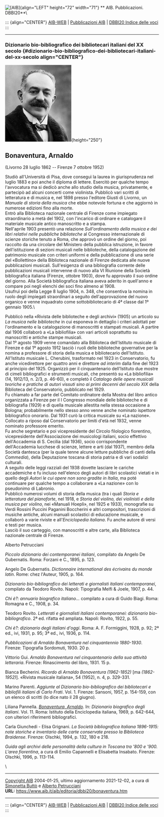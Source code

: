![\[AIB\]](/aib/wi/aibv72.gif){align="LEFT" height="72" width="71"}
** AIB. Pubblicazioni. DBBI20**\

::: {align="CENTER"}
[AIB-WEB](/) \| [Pubblicazioni AIB](/pubblicazioni/) \| [DBBI20 Indice
delle voci](dbbi20.htm)
:::

------------------------------------------------------------------------

### Dizionario bio-bibliografico dei bibliotecari italiani del XX secolo {#dizionario-bio-bibliografico-dei-bibliotecari-italiani-del-xx-secolo align="CENTER"}

![\[Ritratto\]](bonaventura.jpg){height="250"}

## Bonaventura, Arnaldo

(Livorno 28 luglio 1862 -- Firenze 7 ottobre 1952)

Studiò all\'Università di Pisa, dove conseguì la laurea in
giurisprudenza nel luglio 1883 e poi anche il diploma di lettere.
Esercitò per qualche tempo l\'avvocatura ma si dedicò anche allo studio
della musica, privatamente, e partecipò ad alcuni concerti come
violinista. Pubblicò vari scritti di letteratura e di musica e, nel 1898
presso l\'editore Giusti di Livorno, un *Manuale di storia della musica*
che ebbe notevole fortuna e che aggiornò in numerose edizioni fino alla
morte.\
Entrò alla Biblioteca nazionale centrale di Firenze come impiegato
straordinario a metà del 1902, con l\'incarico di ordinare e catalogare
il materiale musicale antico manoscritto e a stampa.\
Nell\'aprile 1903 presentò una relazione *Sull\'ordinamento della musica
e dei libri relativi nelle pubbliche biblioteche* al Congresso
internazionale di scienze storiche tenuto a Roma, che approvò un ordine
del giorno, poi raccolto da una circolare del Ministero della pubblica
istruzione, in favore dell\'istituzione di sezioni musicali nelle
biblioteche, della catalogazione del patrimonio musicale con criteri
uniformi e della pubblicazione di una serie del «Bollettino» della
Biblioteca nazionale di Firenze dedicata alle nuove pubblicazioni
musicali. Sull\'esigenza di una bibliografia corrente delle
pubblicazioni musicali intervenne di nuovo alla VI Riunione della
Società bibliografica italiana (Firenze, ottobre 1903), dove fu
approvato il suo ordine del giorno. Alla Società bibliografica italiana
aveva aderito in quell\'anno e compare poi negli elenchi dei soci fino
almeno al 1908.\
Usufruì poi della Legge 8 luglio 1904, n. 348, che consentiva la nomina
in ruolo degli impiegati straordinari a seguito dell\'approvazione del
nuovo organico e venne inquadrato come sottobibliotecario di 4ª classe
dal 1º gennaio 1905.\

Pubblicò nella «Rivista delle biblioteche e degli archivi» (1905) un
articolo su *La musica nelle biblioteche* in cui esponeva in dettaglio i
criteri adottati per l\'ordinamento e la catalogazione di manoscritti e
stampati musicali. A partire dal 1906 collaborò a «La bibliofilia» con
vari articoli soprattutto su manoscritti e antiche stampe musicali.\
Dal 1º agosto 1909 venne comandato alla Biblioteca dell\'Istituto
musicale di Firenze e dal 1º agosto 1912 lasciò i ruoli delle
biblioteche governative per la nomina a professore di storia della
musica e bibliotecario dell\'Istituto. All\'Istituto musicale L.
Cherubini, trasformato nel 1923 in Conservatorio, fu anche vicedirettore
per quattro anni e direttore *ad interim* dalla fine del 1923 al
principio del 1925. Organizzò per il cinquantenario dell\'Istituto due
mostre di cimeli bibliografici e strumenti musicali, che presentò su «La
bibliofilia» (14, 1912/13, n. 2/3, p. 46-60), e completò il *Catalogo
delle opere musicali teoriche e pratiche di autori vissuti sino ai primi
decenni del secolo XIX* della Biblioteca del Conservatorio, pubblicato
nel 1929.\
Fu chiamato a far parte del Comitato ordinatore della Mostra del libro
antico organizzata a Firenze per il I Congresso mondiale delle
biblioteche e di bibliografia (1929) e di quella musicale allestita
nella stessa occasione a Bologna; probabilmente nello stesso anno venne
anche nominato ispettore bibliografico onorario. Dal 1931 curò la
critica musicale su «La nazione».\
Collocato a riposo dal Conservatorio per limiti d\'età nel 1932, venne
nominato professore emerito.\
Fu anche segretario e poi vicepresidente del Circolo filologico
fiorentino, vicepresidente dell\'Associazione dei musicologi italiani,
socio effettivo dell\'Accademia di S. Cecilia (dal 1936), socio
corrispondente dell\'Accademia lucchese di scienze, lettere e arti (dal
1937), membro della Società dantesca (per la quale tenne alcune letture
pubbliche di canti della *Commedia*), della Deputazione toscana di
storia patria e di vari sodalizi culturali.\
A seguito delle leggi razziali del 1938 dovette lasciare le cariche
accademiche e fu incluso nell\'elenco degli autori di libri scolastici
vietati e in quello degli *Autori le cui opere non sono gradite in
Italia*, ma poté continuare per qualche tempo a collaborare a «La
nazione» con lo pseudonimo di Labronio.\
Pubblicò numerosi volumi di storia della musica (tra i quali *Storia e
letteratura del pianoforte*, nel 1918, e *Storia del violino, dei
violinisti e della musica per violino*, nei «Manuali Hoepli», nel 1925 e
1933), monografie su Verdi Rossini Puccini Paganini Boccherini e altri
compositori, trascrizioni di musiche antiche, alcuni manuali scolastici
di educazione musicale, e collaborò a varie riviste e all\'*Enciclopedia
italiana*. Fu anche autore di versi e testi per musica.\
Lasciò il suo carteggio, con manoscritti e altre carte, alla Biblioteca
nazionale centrale di Firenze.

Alberto Petrucciani

*Piccolo dizionario dei contemporanei italiani*, compilato da Angelo De
Gubernatis. Roma: Forzani e C., 1895, p. 123.

Angelo De Gubernatis. *Dictionnaire international des écrivains du monde
latin*. Rome: chez l\'Auteur, 1905, p. 164.

*Dizionario bio-bibliografico dei letterati e giornalisti italiani
contemporanei*, compilato da Teodoro Rovito. Napoli: Tipografia Melfi &
Joele, 1907, p. 44.

*Chi è?: annuario biografico italiano\...* compilato a cura di Guido
Biagi. Roma: Romagna e C., 1908, p. 34.

Teodoro Rovito. *Letterati e giornalisti italiani contemporanei:
dizionario bio-bibliografico*. 2ª ed. rifatta ed ampliata. Napoli:
Rovito, 1922, p. 55.

*Chi è?: dizionario degli italiani d\'oggi*. Roma: A. F. Formiggini,
1928, p. 92; 2ª ed., ivi, 1931, p. 95; 3ª ed., ivi, 1936, p. 114.

*Pubblicazioni di Arnaldo Bonaventura nel cinquantennio 1880-1930*.
Firenze: Tipografia Sordomuti, 1930. 20 p.

Vittorio Gui. *Arnaldo Bonaventura nel cinquantenario della sua attività
letteraria*. Firenze: Rinascimento del libro, 1931. 15 p.

Bianca Becherini. *Ricordo di Arnaldo Bonaventura (1962-1852)* \[ma
*(1862-1952)*\]. «Rivista musicale italiana», 54 (1952), n. 4, p.
329-331.

Marino Parenti. *Aggiunte al Dizionario bio-bibliografico dei
bibliotecari e bibliofili italiani di Carlo Frati*. Vol. 1. Firenze:
Sansoni, 1957, p. 154-159, con un elenco di scritti (lo dice nato il 28
giugno).

Liliana Pannella. *[Bonaventura,
Arnaldo](http://www.treccani.it/enciclopedia/arnaldo-bonaventura_(Dizionario-Biografico)/)*.
In: *Dizionario biografico degli italiani*. Vol. 11. Roma: Istituto
della Enciclopedia italiana, 1969, p. 642-644, con ulteriori riferimenti
bibliografici.

Carla Giunchedi - Elisa Grignani. *La Società bibliografica italiana
1896-1915: note storiche e inventario delle carte conservate presso la
Biblioteca Braidense*. Firenze: Olschki, 1994, p. 132, 180 e 218.

*Guida agli archivi delle personalità della cultura in Toscana tra \'800
e \'900. L\'area fiorentina*, a cura di Emilio Capannelli e Elisabetta
Insabato. Firenze: Olschki, 1996, p. 113-114.

\

------------------------------------------------------------------------

[Copyright AIB](/su-questo-sito/dichiarazione-di-copyright-aib-web/)
2004-01-25, ultimo aggiornamento 2021-12-02, a cura di [Simonetta
Buttò](/aib/redazione3.htm) e [Alberto
Petrucciani](/su-questo-sito/redazione-aib-web/)\
**URL:** https://www.aib.it/aib/editoria/dbbi20/bonaventura.htm

------------------------------------------------------------------------

::: {align="CENTER"}
[AIB-WEB](/) \| [Pubblicazioni AIB](/pubblicazioni/) \| [DBBI20 Indice
delle voci](dbbi20.htm)
:::
